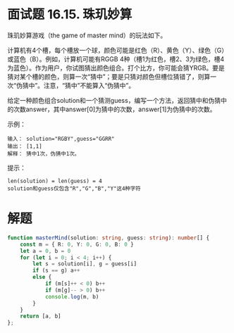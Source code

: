 # 面试题 16.15. 珠玑妙算

珠玑妙算游戏（the game of master mind）的玩法如下。

计算机有4个槽，每个槽放一个球，颜色可能是红色（R）、黄色（Y）、绿色（G）或蓝色（B）。例如，计算机可能有RGGB 4种（槽1为红色，槽2、3为绿色，槽4为蓝色）。作为用户，你试图猜出颜色组合。打个比方，你可能会猜YRGB。要是猜对某个槽的颜色，则算一次“猜中”；要是只猜对颜色但槽位猜错了，则算一次“伪猜中”。注意，“猜中”不能算入“伪猜中”。

给定一种颜色组合solution和一个猜测guess，编写一个方法，返回猜中和伪猜中的次数answer，其中answer[0]为猜中的次数，answer[1]为伪猜中的次数。

示例：
```
输入： solution="RGBY",guess="GGRR"
输出： [1,1]
解释： 猜中1次，伪猜中1次。
```
提示：
```
len(solution) = len(guess) = 4
solution和guess仅包含"R","G","B","Y"这4种字符
```

# 解题
```ts
function masterMind(solution: string, guess: string): number[] {
    const m = { R: 0, Y: 0, G: 0, B: 0 }
    let a = 0, b = 0
    for (let i = 0; i < 4; i++) {
        let s = solution[i], g = guess[i]
        if (s == g) a++
        else {
            if (m[s]++ < 0) b++
            if (m[g]-- > 0) b++
            console.log(m, b)
        }
    }
    return [a, b]
};
```